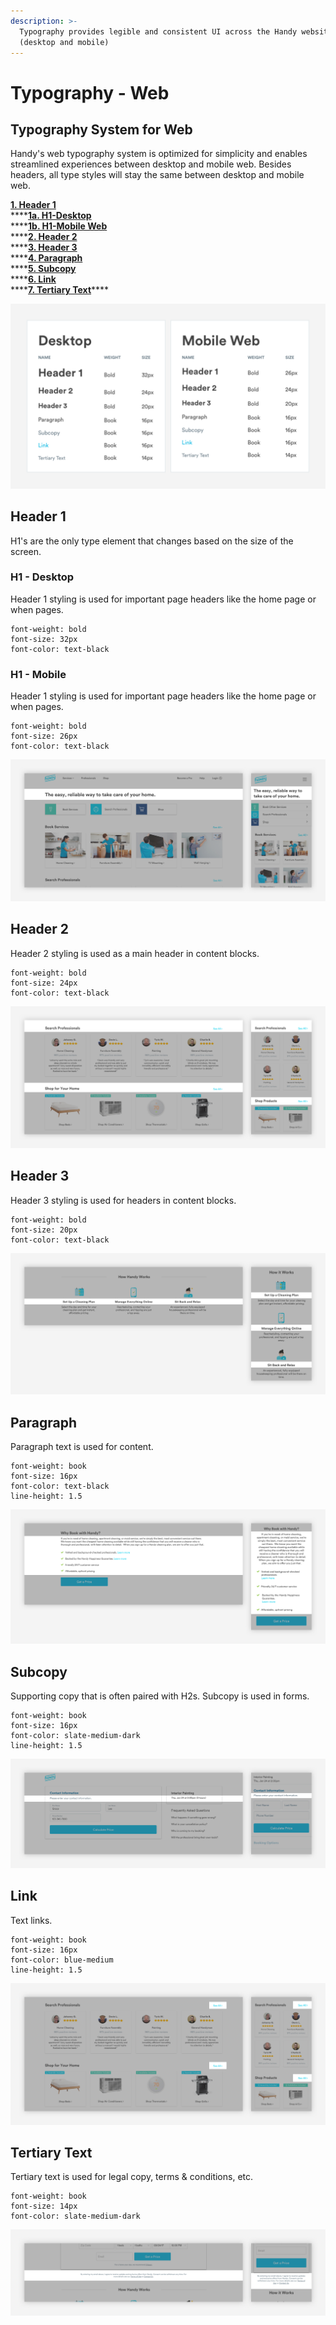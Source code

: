 ```yaml
---
description: >-
  Typography provides legible and consistent UI across the Handy website
  (desktop and mobile)
---
```


# Typography - Web

## Typography System for Web

Handy's web typography system is optimized for simplicity and enables streamlined experiences between desktop and mobile web. Besides headers, all type styles will stay the same between desktop and mobile web.

[**1. Header 1**](untitled.md#header-1)  
****[**1a. H1-Desktop**](untitled.md#h1-desktop)  
****[**1b. H1-Mobile Web**](untitled.md#h1-mobile)  
****[**2. Header 2**](untitled.md#header-2)  
****[**3. Header 3**](untitled.md#header-3)  
****[**4. Paragraph**](untitled.md#paragraph)  
****[**5. Subcopy**](untitled.md#subcopy)  
****[**6. Link**](untitled.md#link)  
****[**7. Tertiary Text**](untitled.md#tertiary-text)\*\*\*\*

![](../.gitbook/assets/web-typography.png)

## Header 1

H1's are the only type element that changes based on the size of the screen.

### H1 - Desktop

Header 1 styling is used for important page headers like the home page or when pages.

```text
font-weight: bold
font-size: 32px
font-color: text-black
```

### H1 - Mobile

Header 1 styling is used for important page headers like the home page or when pages.

```text
font-weight: bold
font-size: 26px
font-color: text-black
```

![](../.gitbook/assets/header-1.png)

## Header 2

Header 2 styling is used as a main header in content blocks.

```text
font-weight: bold
font-size: 24px
font-color: text-black
```

![](../.gitbook/assets/header-2.png)

## Header 3

Header 3 styling is used for headers in content blocks.

```text
font-weight: bold
font-size: 20px
font-color: text-black
```

![](../.gitbook/assets/header-3.png)

## Paragraph

Paragraph text is used for content.

```text
font-weight: book
font-size: 16px
font-color: text-black
line-height: 1.5
```

![](../.gitbook/assets/paragraph.png)

## Subcopy

Supporting copy that is often paired with H2s. Subcopy is used in forms.

```text
font-weight: book
font-size: 16px
font-color: slate-medium-dark
line-height: 1.5
```

![](../.gitbook/assets/subcopy.png)

## Link

Text links.

```text
font-weight: book
font-size: 16px
font-color: blue-medium
line-height: 1.5
```

![](../.gitbook/assets/links.png)

## Tertiary Text

Tertiary text is used for legal copy, terms & conditions, etc.

```text
font-weight: book
font-size: 14px
font-color: slate-medium-dark
```

![](../.gitbook/assets/tertiary-text.png)

